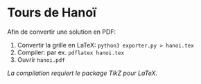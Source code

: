 # Tours de Hanoï

Afin de convertir une solution en PDF:

1. Convertir la grille en LaTeX: `python3 exporter.py > hanoi.tex`
2. Compiler: par ex.             `pdflatex hanoi.tex`
3. Ouvrir `hanoi.pdf`

_La compilation requiert le package TikZ pour LaTeX._
